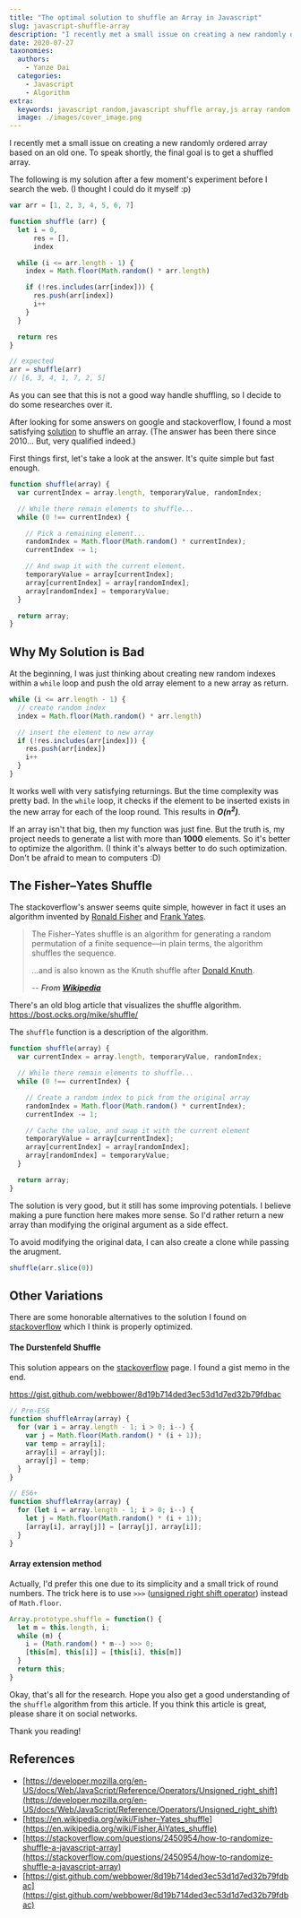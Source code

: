 ```yaml
---
title: "The optimal solution to shuffle an Array in Javascript"
slug: javascript-shuffle-array
description: "I recently met a small issue on creating a new randomly ordered array based on an old one. To speak shortly, the final goal is to get a shuffled array."
date: 2020-07-27
taxonomies:
  authors: 
    - Yanze Dai
  categories:
    - Javascript
    - Algorithm
extra:
  keywords: javascript random,javascript shuffle array,js array random
  image: ./images/cover_image.png
---
```


I recently met a small issue on creating a new randomly ordered array based on an old one. To speak shortly, the final goal is to get a shuffled array.

The following is my solution after a few moment's experiment before I search the web. (I thought I could do it myself :p)

```javascript
var arr = [1, 2, 3, 4, 5, 6, 7]

function shuffle (arr) {
  let i = 0,
      res = [],
      index

  while (i <= arr.length - 1) {
    index = Math.floor(Math.random() * arr.length)

    if (!res.includes(arr[index])) {
      res.push(arr[index])
      i++
    }
  }

  return res
}

// expected
arr = shuffle(arr)
// [6, 3, 4, 1, 7, 2, 5]
```

As you can see that this is not a good way handle shuffling, so I decide to do some researches over it.

After looking for some answers on google and stackoverflow, I found a most satisfying [solution](https://stackoverflow.com/questions/2450954/how-to-randomize-shuffle-a-javascript-array) to shuffle an array. (The answer has been there since 2010... But, very qualified indeed.)

First things first, let's take a look at the answer. It's quite simple but fast enough.

```js
function shuffle(array) {
  var currentIndex = array.length, temporaryValue, randomIndex;

  // While there remain elements to shuffle...
  while (0 !== currentIndex) {

    // Pick a remaining element...
    randomIndex = Math.floor(Math.random() * currentIndex);
    currentIndex -= 1;

    // And swap it with the current element.
    temporaryValue = array[currentIndex];
    array[currentIndex] = array[randomIndex];
    array[randomIndex] = temporaryValue;
  }

  return array;
}
```


## Why My Solution is Bad
At the beginning, I was just thinking about creating new random indexes within a `while` loop and push the old array element to a new array as return.

```js
while (i <= arr.length - 1) {
  // create random index
  index = Math.floor(Math.random() * arr.length)

  // insert the element to new array
  if (!res.includes(arr[index])) {
    res.push(arr[index])
    i++
  }
}
```

It works well with very satisfying returnings. But the time complexity was pretty bad. In the `while` loop, it checks if the element to be inserted exists in the new array for each of the loop round. This results in ***O(n<sup>2</sup>)***.

If an array isn't that big, then my function was just fine. But the truth is, my project needs to generate a list with more than **1000** elements. So it's better to optimize the algorithm. (I think it's always better to do such optimization. Don't be afraid to mean to computers :D)


## The Fisher–Yates Shuffle
The stackoverflow's answer seems quite simple, however in fact it uses an algorithm invented by [Ronald Fisher](https://en.wikipedia.org/wiki/Ronald_Fisher) and [Frank Yates](https://en.wikipedia.org/wiki/Frank_Yates).

> The Fisher–Yates shuffle is an algorithm for generating a random permutation of a finite sequence—in plain terms, the algorithm shuffles the sequence.
>
> ...and is also known as the Knuth shuffle after [Donald Knuth](https://en.wikipedia.org/wiki/Donald_Knuth).
>
> -- <cite>**From [Wikipedia](https://en.wikipedia.org/wiki/Fisher–Yates_shuffle)**</cite>

There's an old blog article that visualizes the shuffle algorithm. https://bost.ocks.org/mike/shuffle/

The `shuffle` function is a description of the algorithm.

```js
function shuffle(array) {
  var currentIndex = array.length, temporaryValue, randomIndex;

  // While there remain elements to shuffle...
  while (0 !== currentIndex) {

    // Create a random index to pick from the original array
    randomIndex = Math.floor(Math.random() * currentIndex);
    currentIndex -= 1;

    // Cache the value, and swap it with the current element
    temporaryValue = array[currentIndex];
    array[currentIndex] = array[randomIndex];
    array[randomIndex] = temporaryValue;
  }

  return array;
}
```

The solution is very good, but it still has some improving potentials. I believe making a pure function here makes more sense. So I'd rather return a new array than modifying the original argument as a side effect.

To avoid modifying the original data, I can also create a clone while passing the arugment.

```js
shuffle(arr.slice(0))
```


## Other Variations
There are some honorable alternatives to the solution I found on [stackoverflow](https://stackoverflow.com/questions/2450954/how-to-randomize-shuffle-a-javascript-array) which I think is properly optimized.

#### The Durstenfeld Shuffle
This solution appears on the [stackoverflow](https://stackoverflow.com/questions/2450954/how-to-randomize-shuffle-a-javascript-array) page. I found a gist memo in the end.

https://gist.github.com/webbower/8d19b714ded3ec53d1d7ed32b79fdbac

```js
// Pre-ES6
function shuffleArray(array) {
  for (var i = array.length - 1; i > 0; i--) {
    var j = Math.floor(Math.random() * (i + 1));
    var temp = array[i];
    array[i] = array[j];
    array[j] = temp;
  }
}

// ES6+
function shuffleArray(array) {
  for (let i = array.length - 1; i > 0; i--) {
    let j = Math.floor(Math.random() * (i + 1));
    [array[i], array[j]] = [array[j], array[i]];
  }
}
```

#### Array extension method
Actually, I'd prefer this one due to its simplicity and a small trick of round numbers. The trick here is to use `>>>` ([unsigned right shift operator](https://developer.mozilla.org/en-US/docs/Web/JavaScript/Reference/Operators/Unsigned_right_shift)) instead of `Math.floor`.

```js
Array.prototype.shuffle = function() {
  let m = this.length, i;
  while (m) {
    i = (Math.random() * m--) >>> 0;
    [this[m], this[i]] = [this[i], this[m]]
  }
  return this;
}
```

Okay, that's all for the research. Hope you also get a good understanding of the `shuffle` algorithm from this article.
If you think this article is great, please share it on social networks.

Thank you reading!


## References
- [https://developer.mozilla.org/en-US/docs/Web/JavaScript/Reference/Operators/Unsigned_right_shift](https://developer.mozilla.org/en-US/docs/Web/JavaScript/Reference/Operators/Unsigned_right_shift)
- [https://en.wikipedia.org/wiki/Fisher–Yates_shuffle](https://en.wikipedia.org/wiki/Fisher‚ÄìYates_shuffle)
- [https://stackoverflow.com/questions/2450954/how-to-randomize-shuffle-a-javascript-array](https://stackoverflow.com/questions/2450954/how-to-randomize-shuffle-a-javascript-array)
- [https://gist.github.com/webbower/8d19b714ded3ec53d1d7ed32b79fdbac](https://gist.github.com/webbower/8d19b714ded3ec53d1d7ed32b79fdbac)
